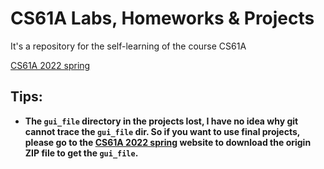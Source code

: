 # CS61A Labs, Homeworks & Projects

It's a repository for the self-learning of the course CS61A

[CS61A 2022 spring](https://inst.eecs.berkeley.edu/~cs61a/sp22/)

## Tips:
  - **The `gui_file` directory in the projects lost, I have no idea why git cannot trace the `gui_file`
    dir. So if you want to use final projects, please go to the [CS61A 2022
    spring](https://inst.eecs.berkeley.edu/~cs61c/sp22/) website to download the origin ZIP file to
    get the `gui_file`.**
